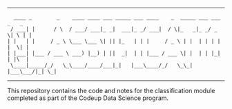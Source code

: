 ***
```
  ____ _        _    ____ ____ ___ _____ ___ ____    _  _____ ___ ___  _   _ 
 / ___| |      / \  / ___/ ___|_ _|  ___|_ _/ ___|  / \|_   _|_ _/ _ \| \ | |
| |   | |     / _ \ \___ \___ \| || |_   | | |     / _ \ | |  | | | | |  \| |
| |___| |___ / ___ \ ___) |__) | ||  _|  | | |___ / ___ \| |  | | |_| | |\  |
 \____|_____/_/   \_\____/____/___|_|   |___\____/_/   \_\_| |___\___/|_| \_|
 ```
***                                                                              
                                                                                                  

This repository contains the code and notes for the classification module completed as part of the Codeup Data Science program. 
